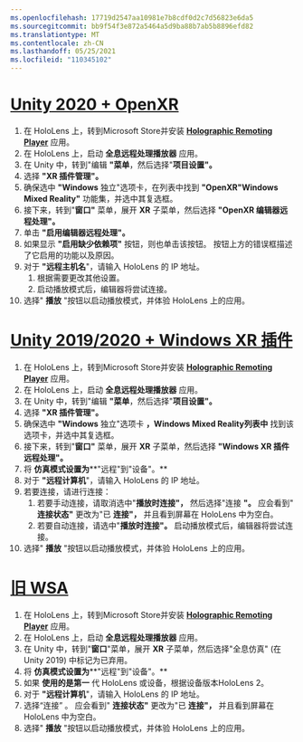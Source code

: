 ```yaml
---
ms.openlocfilehash: 17719d2547aa10981e7b8cdf0d2c7d56823e6da5
ms.sourcegitcommit: bb9f54f3e872a5464a5d9ba88b7ab5b8896efd82
ms.translationtype: MT
ms.contentlocale: zh-CN
ms.lasthandoff: 05/25/2021
ms.locfileid: "110345102"
---
```

# <a name="unity-2020--openxr"></a>[Unity 2020 + OpenXR](#tab/openxr)

1. 在 HoloLens 上，转到Microsoft Store并安装 **[Holographic Remoting Player](https://www.microsoft.com/store/p/holographic-remoting-player/9nblggh4sv40)** 应用。
1. 在 HoloLens 上，启动 **全息远程处理播放器** 应用。
1. 在 Unity 中，转到"编辑 **"菜单**，然后选择"**项目设置"。**
1. 选择 **"XR 插件管理"。**
1. 确保选中 **"Windows** 独立"选项卡，在列表中找到 **"OpenXR"Windows Mixed Reality"** 功能集，并选中其复选框。 
1. 接下来，转到"**窗口"** 菜单，展开 **XR** 子菜单，然后选择 **"OpenXR 编辑器远程处理"。**
1. 单击 **"启用编辑器远程处理"。**
1. 如果显示 **"启用缺少依赖项"** 按钮，则也单击该按钮。 按钮上方的错误框描述了它启用的功能以及原因。
1. 对于 **"远程主机名**"，请输入 HoloLens 的 IP 地址。
   1. 根据需要更改其他设置。
   1. 启动播放模式后，编辑器将尝试连接。
1. 选择" **播放** "按钮以启动播放模式，并体验 HoloLens 上的应用。

# <a name="unity-20192020--windows-xr-plugin"></a>[Unity 2019/2020 + Windows XR 插件](#tab/winxr)

1. 在 HoloLens 上，转到Microsoft Store并安装 **[Holographic Remoting Player](https://www.microsoft.com/store/p/holographic-remoting-player/9nblggh4sv40)** 应用。
1. 在 HoloLens 上，启动 **全息远程处理播放器** 应用。
1. 在 Unity 中，转到"编辑 **"菜单**，然后选择"**项目设置"。**
1. 选择 **"XR 插件管理"。**
1. 确保选中 **"Windows** 独立"选项卡 **，Windows Mixed Reality列表中** 找到该选项卡，并选中其复选框。
1. 接下来，转到"**窗口"** 菜单，展开 **XR** 子菜单，然后选择 **"Windows XR 插件远程处理"。**
1. 将 **仿真模式设置为****"远程"到"设备"。**
1. 对于 **"远程计算机**"，请输入 HoloLens 的 IP 地址。
1. 若要连接，请进行连接：
   1. 若要手动连接，请取消选中"**播放时连接"，** 然后选择"连接 **"。** 应会看到" **连接状态"** 更改为"已 **连接"，** 并且看到屏幕在 HoloLens 中为空白。
   1. 若要自动连接，请选中"**播放时连接"。** 启动播放模式后，编辑器将尝试连接。
1. 选择" **播放** "按钮以启动播放模式，并体验 HoloLens 上的应用。

# <a name="legacy-wsa"></a>[旧 WSA](#tab/wsa)

1. 在 HoloLens 上，转到Microsoft Store并安装 **[Holographic Remoting Player](https://www.microsoft.com/store/p/holographic-remoting-player/9nblggh4sv40)** 应用。
1. 在 HoloLens 上，启动 **全息远程处理播放器** 应用。
1. 在 Unity 中，转到"**窗口**"菜单，展开 **XR** 子菜单，然后选择"全息仿真" (在 Unity 2019) 中标记为已弃用。
1. 将 **仿真模式设置为****"远程"到"设备"。**
1. 如果 **使用的是第一** 代 HoloLens 或设备，根据设备版本HoloLens 2。
1. 对于 **"远程计算机**"，请输入 HoloLens 的 IP 地址。
1. 选择“连接”  。 应会看到" **连接状态"** 更改为"已 **连接"，** 并且看到屏幕在 HoloLens 中为空白。
1. 选择" **播放** "按钮以启动播放模式，并体验 HoloLens 上的应用。
